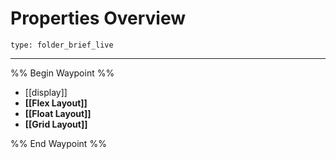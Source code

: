 # Properties Overview
 
```ccard
type: folder_brief_live
```
 
---

%% Begin Waypoint %%
- [[display]]
- **[[Flex Layout]]**
- **[[Float Layout]]**
- **[[Grid Layout]]**

%% End Waypoint %%